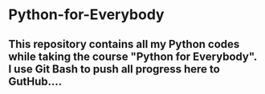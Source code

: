 # Python-for-Everybody
## This repository contains all my Python codes while taking the course  "Python for Everybody". I use Git Bash to push all progress here to GutHub....
